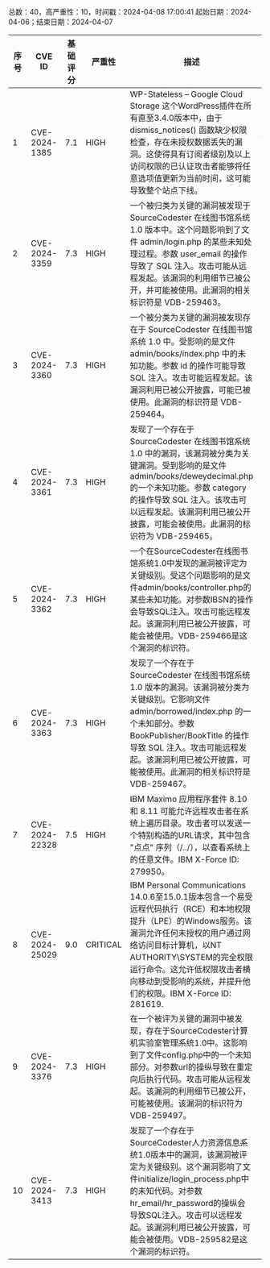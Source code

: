 总数：40，高严重性：10，时间戳：2024-04-08 17:00:41
起始日期：2024-04-06；结束日期：2024-04-07

| 序号 | CVE ID | 基础评分 | 严重性 | 描述 | 参考链接 |
|-----|--------|------------|----------|-------------|------------|
| 1 | CVE-2024-1385 | 7.1  | HIGH | WP-Stateless – Google Cloud Storage 这个WordPress插件在所有直至3.4.0版本中，由于 dismiss_notices() 函数缺少权限检查，存在未授权数据丢失的漏洞。这使得具有订阅者级别及以上访问权限的已认证攻击者能够将任意选项值更新为当前时间，这可能导致整个站点下线。 | [1]https://plugins.trac.wordpress.org/changeset?sfp_email=&sfph_mail=&reponame=&old=3035169%40wp-stateless&new=3035169%40wp-stateless&sfp_email=&sfph_mail=<br>[2]https://www.wordfence.com/threat-intel/vulnerabilities/id/9a475017-ef45-4614-bdc6-ddd619b8caf3?source=cve |
| 2 | CVE-2024-3359 | 7.3  | HIGH | 一个被归类为关键的漏洞被发现于 SourceCodester 在线图书馆系统 1.0 版本中。这个问题影响到了文件 admin/login.php 的某些未知处理过程。参数 user_email 的操作导致了 SQL 注入。攻击可能从远程发起。该漏洞的利用细节已被公开，并可能被使用。此漏洞的相关标识符是 VDB-259463。 | [1]https://github.com/thisissuperann/Vul/blob/main/Online-Library-System-01<br>[2]https://vuldb.com/?ctiid.259463<br>[3]https://vuldb.com/?id.259463<br>[4]https://vuldb.com/?submit.310423 |
| 3 | CVE-2024-3360 | 7.3  | HIGH | 一个被分类为关键的漏洞被发现存在于 SourceCodester 在线图书馆系统 1.0 中。受影响的是文件 admin/books/index.php 中的未知功能。参数 id 的操作可能导致 SQL 注入。攻击可能远程发起。该漏洞利用已被公开披露，可能已被使用。此漏洞的标识符是 VDB-259464。 | [1]https://github.com/thisissuperann/Vul/blob/main/Online-Library-System-02<br>[2]https://vuldb.com/?ctiid.259464<br>[3]https://vuldb.com/?id.259464<br>[4]https://vuldb.com/?submit.310424 |
| 4 | CVE-2024-3361 | 7.3  | HIGH | 发现了一个存在于 SourceCodester 在线图书馆系统 1.0 中的漏洞，该漏洞被分类为关键漏洞。受到影响的是文件 admin/books/deweydecimal.php 的一个未知功能。参数 category 的操作导致 SQL 注入。该攻击可以远程发起。该漏洞利用已被公开披露，可能会被使用。此漏洞的标识符为 VDB-259465。 | [1]https://github.com/thisissuperann/Vul/blob/main/Online-Library-System-03<br>[2]https://vuldb.com/?ctiid.259465<br>[3]https://vuldb.com/?id.259465<br>[4]https://vuldb.com/?submit.310425 |
| 5 | CVE-2024-3362 | 7.3  | HIGH | 一个在SourceCodester在线图书馆系统1.0中发现的漏洞被评定为关键级别。受这个问题影响的是文件admin/books/controller.php的某些未知功能。对参数IBSN的操作会导致SQL注入。攻击可能远程发起。该漏洞利用已被公开披露，可能会被使用。VDB-259466是这个漏洞的标识符。 | [1]https://github.com/thisissuperann/Vul/blob/main/Online-Library-System-04<br>[2]https://vuldb.com/?ctiid.259466<br>[3]https://vuldb.com/?id.259466<br>[4]https://vuldb.com/?submit.310426 |
| 6 | CVE-2024-3363 | 7.3  | HIGH | 发现了一个存在于 SourceCodester 在线图书馆系统 1.0 版本的漏洞。该漏洞被分类为关键级别。它影响文件 admin/borrowed/index.php 的一个未知部分。参数 BookPublisher/BookTitle 的操作导致 SQL 注入。攻击可能远程发起。该漏洞利用已被公开披露，可能被使用。此漏洞的相关标识符是 VDB-259467。 | [1]https://github.com/thisissuperann/Vul/blob/main/Online-Library-System-05<br>[2]https://vuldb.com/?ctiid.259467<br>[3]https://vuldb.com/?id.259467<br>[4]https://vuldb.com/?submit.310429 |
| 7 | CVE-2024-22328 | 7.5  | HIGH | IBM Maximo 应用程序套件 8.10 和 8.11 可能允许远程攻击者在系统上遍历目录。攻击者可以发送一个特别构造的URL请求，其中包含 "点点" 序列（/../），以查看系统上的任意文件。IBM X-Force ID: 279950。 | [1]https://exchange.xforce.ibmcloud.com/vulnerabilities/279950<br>[2]https://www.ibm.com/support/pages/node/7147543 |
| 8 | CVE-2024-25029 | 9.0  | CRITICAL | IBM Personal Communications 14.0.6至15.0.1版本包含一个易受远程代码执行（RCE）和本地权限提升（LPE）的Windows服务。该漏洞允许任何未授权的用户通过网络访问目标计算机，以NT AUTHORITY\SYSTEM的完全权限运行命令。这允许低权限攻击者横向移动到受影响的系统，并提升他们的权限。IBM X-Force ID: 281619. | [1]https://exchange.xforce.ibmcloud.com/vulnerabilities/281619<br>[2]https://www.ibm.com/support/pages/node/7147672 |
| 9 | CVE-2024-3376 | 7.3  | HIGH | 在一个被评为关键的漏洞中被发现，存在于SourceCodester计算机实验室管理系统1.0中。这影响到了文件config.php中的一个未知部分。对参数url的操纵导致在重定向后执行代码。攻击可能从远程发起。该漏洞的利用细节已被公开，可能被使用。该漏洞的标识符为VDB-259497。 | [1]https://github.com/Sospiro014/zday1/blob/main/Execution_After_Redirect.md<br>[2]https://vuldb.com/?ctiid.259497<br>[3]https://vuldb.com/?id.259497<br>[4]https://vuldb.com/?submit.311154 |
| 10 | CVE-2024-3413 | 7.3  | HIGH | 发现了一个存在于SourceCodester人力资源信息系统1.0版本中的漏洞，该漏洞被评定为关键级别。这个漏洞影响了文件initialize/login_process.php中的未知代码。对参数hr_email/hr_password的操纵会导致SQL注入。攻击可以远程发起。该漏洞利用已被公开披露，可能会被使用。VDB-259582是这个漏洞的标识符。 | [1]https://github.com/thisissuperann/Vul/blob/Human-Resource-Information-System/Human-Resource-Information-System-01.md<br>[2]https://vuldb.com/?ctiid.259582<br>[3]https://vuldb.com/?id.259582<br>[4]https://vuldb.com/?submit.311431 |
